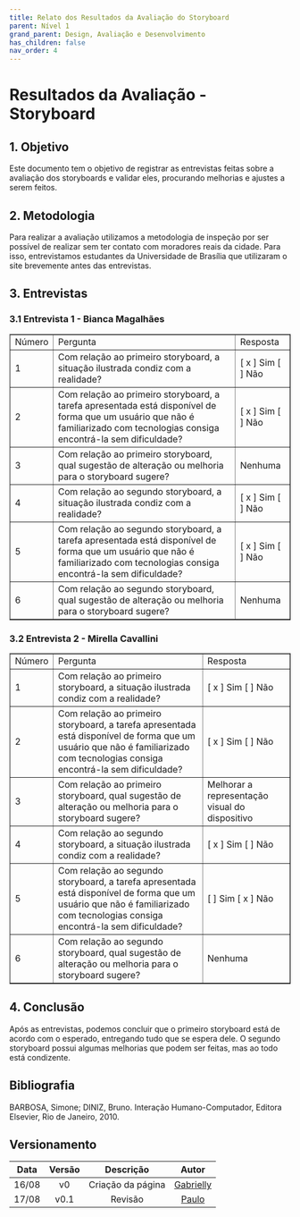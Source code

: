 ```yaml
---
title: Relato dos Resultados da Avaliação do Storyboard
parent: Nível 1
grand_parent: Design, Avaliação e Desenvolvimento
has_children: false
nav_order: 4
---
```


# Resultados da Avaliação - Storyboard

## 1. Objetivo

Este documento tem o objetivo de registrar as entrevistas feitas sobre a avaliação dos storyboards e validar eles, procurando melhorias e ajustes a serem feitos.

## 2. Metodologia 

 Para realizar a avaliação utilizamos a metodologia de inspeção por ser possível de realizar sem ter contato com moradores reais da cidade. Para isso, entrevistamos estudantes da Universidade de Brasília que utilizaram o site brevemente antes das entrevistas.

## 3. Entrevistas

### 3.1 Entrevista 1 - Bianca Magalhães

<table border="1">
    <tr>
        <td>Número</td>
        <td>Pergunta</td>
        <td>Resposta</td>
    </tr>
    <tr>
        <td>1</td>
        <td>Com relação ao primeiro storyboard, a situação ilustrada condiz com a realidade?</td>
        <td>[ x ] Sim [ ] Não</td>
    </tr>
    <tr>
        <td>2</td>
        <td>Com relação ao primeiro storyboard, a tarefa apresentada está disponível de forma que um usuário que não é familiarizado com tecnologias consiga encontrá-la sem dificuldade?</td>
        <td>[ x ] Sim [ ] Não </td>
    </tr>
    <tr>
        <td>3</td>
        <td>Com relação ao primeiro storyboard, qual sugestão de alteração ou melhoria para o storyboard sugere?</td>
        <td>Nenhuma</td>
    </tr>
    <tr>
        <td>4</td>
        <td>Com relação ao segundo storyboard, a situação ilustrada condiz com a realidade?</td>
        <td>[ x ] Sim [ ] Não </td>
    </tr>
    <tr>
        <td>5</td>
        <td>Com relação ao segundo storyboard, a tarefa apresentada está disponível de forma que um usuário que não é familiarizado com tecnologias consiga encontrá-la sem dificuldade?</td>
        <td>[ x ] Sim [ ] Não </td>
    </tr>
    <tr>
        <td>6</td>
       <td>Com relação ao segundo storyboard, qual sugestão de alteração ou melhoria para o storyboard sugere?</td>
        <td>Nenhuma</td>
    </tr>

</table>

### 3.2 Entrevista 2 - Mirella Cavallini

<table border="1">
    <tr>
        <td>Número</td>
        <td>Pergunta</td>
        <td>Resposta</td>
    </tr>
    <tr>
        <td>1</td>
        <td>Com relação ao primeiro storyboard, a situação ilustrada condiz com a realidade?</td>
        <td>[ x ] Sim [ ] Não</td>
    </tr>
    <tr>
        <td>2</td>
        <td>Com relação ao primeiro storyboard, a tarefa apresentada está disponível de forma que um usuário que não é familiarizado com tecnologias consiga encontrá-la sem dificuldade?</td>
        <td>[ x ] Sim [ ] Não </td>
    </tr>
    <tr>
        <td>3</td>
        <td>Com relação ao primeiro storyboard, qual sugestão de alteração ou melhoria para o storyboard sugere?</td>
        <td>Melhorar a representação visual do dispositivo</td>
    </tr>
    <tr>
        <td>4</td>
        <td>Com relação ao segundo storyboard, a situação ilustrada condiz com a realidade?</td>
        <td>[ x ] Sim [ ] Não </td>
    </tr>
    <tr>
        <td>5</td>
        <td>Com relação ao segundo storyboard, a tarefa apresentada está disponível de forma que um usuário que não é familiarizado com tecnologias consiga encontrá-la sem dificuldade?</td>
        <td>[  ] Sim [ x ] Não </td>
    </tr>
    <tr>
        <td>6</td>
       <td>Com relação ao segundo storyboard, qual sugestão de alteração ou melhoria para o storyboard sugere?</td>
        <td>Nenhuma</td>
    </tr>

</table>

## 4. Conclusão

Após as entrevistas, podemos concluir que o primeiro storyboard está de acordo com o esperado, entregando tudo que se espera dele. O segundo storyboard possui algumas melhorias que podem ser feitas, mas ao todo está condizente.

## Bibliografia

BARBOSA, Simone; DINIZ, Bruno. Interação Humano-Computador, Editora Elsevier, Rio de Janeiro, 2010.

## Versionamento

| Data  | Versão |           Descrição            |                       Autor                        |
| :---: | :----: | :----------------------------: | :------------------------------------------------: |
| 16/08 |   v0   |       Criação da página        | [Gabrielly](https://github.com/GabriellyAssuncao) |
| 17/08 |   v0.1   |       Revisão        | [Paulo](https://github.com/paulomacieltorresfilho) |
